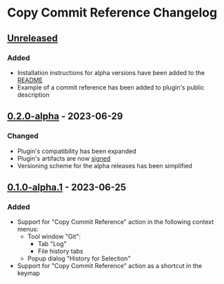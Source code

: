 <!-- Keep a Changelog guide -> https://keepachangelog.com -->

# Copy Commit Reference Changelog

## [Unreleased]

### Added
- Installation instructions for alpha versions have been added to the
  [README](https://github.com/rybak/intellij-copy-commit-reference/blob/main/README.md)
- Example of a commit reference has been added to plugin's public description

## [0.2.0-alpha] - 2023-06-29

### Changed
- Plugin's compatibility has been expanded
- Plugin's artifacts are now [signed](https://plugins.jetbrains.com/docs/intellij/plugin-signing.html)
- Versioning scheme for the alpha releases has been simplified

## [0.1.0-alpha.1] - 2023-06-25

### Added
- Support for "Copy Commit Reference" action in the following context menus:
  - Tool window "Git":
    - Tab "Log"
    - File history tabs
  - Popup dialog "History for Selection"
- Support for "Copy Commit Reference" action as a shortcut in the keymap

[Unreleased]: https://github.com/rybak/intellij-copy-commit-reference/compare/v0.2.0-alpha...HEAD
[0.2.0-alpha]: https://github.com/rybak/intellij-copy-commit-reference/compare/v0.1.0-alpha.1...v0.2.0-alpha
[0.1.0-alpha.1]: https://github.com/rybak/intellij-copy-commit-reference/commits/v0.1.0-alpha.1
